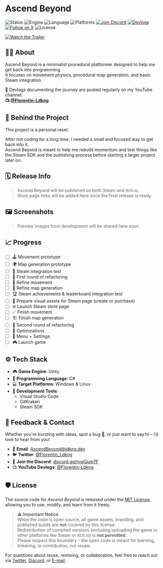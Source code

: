 # Ascend Beyond  
![Status](https://img.shields.io/badge/status-In_Development-blue)
![Engine](https://img.shields.io/badge/engine-Unity-ffab00?logo=unity)
![Language](https://img.shields.io/badge/language-C%23-239120?logo=csharp)
![Platforms](https://img.shields.io/badge/platforms-Windows_&_Linux-3A3A3A)
[![Join Discord](https://img.shields.io/badge/chat-Discord-5865F2?logo=discord)](https://discord.gg/tywQum7F)
[![Devlogs](https://img.shields.io/badge/devlog-YouTube-red?logo=youtube)](https://www.youtube.com/@Florentin-Ldkng)
[![Follow on X](https://img.shields.io/badge/follow-X-black?logo=x&logoColor=white)](https://x.com/Florentin_Ldkng)
![License](https://img.shields.io/badge/license-MIT-green)

[![Watch the Trailer](https://i.imgur.com/pLdXhgv.gif)](https://youtu.be/dQw4w9WgXcQ)


## 🧑‍💻 About  
Ascend Beyond is a minimalist procedural platformer designed to help me get back into programming.  
It focuses on movement physics, procedural map generation, and basic Steam integration.  

🎥 Devlogs documenting the journey are posted regularly on my YouTube channel:  
**📺 [@Florentin-Ldkng](https://www.youtube.com/@Florentin-Ldkng)**

## 🌱 Behind the Project

This project is a personal reset.

After not coding for a long time, I needed a small and focused way to get back into it.  
Ascend Beyond is meant to help me rebuild momentum and test things like the Steam SDK and the publishing process before starting a larger project later on.

## 🗓️ Release Info  
> Ascend Beyond will be published on both Steam and itch.io.  
> Store page links will be added here once the final release is ready.

## 🖼️ Screenshots  
> Preview images from development will be shared here soon.

## 📈 Progress  
- [ ] 🕹️ Movement prototype  
- [ ] 🌍 Map generation prototype  
- [ ] 🔗 Steam integration test  
- [ ] 🔧 First round of refactoring  
- [ ] 🛞 Refine movement  
- [ ] 🧱 Refine map generation  
- [ ] 🏆 Steam achievements & leaderboard integration test  
- [ ] 🎨 Prepare visual assets for Steam page (create or purchase)  
- [ ] 🌐 Launch Steam store page  
- [ ] ✅ Finish movement  
- [ ] 🏗️ Finish map generation  
- [ ] 🔄 Second round of refactoring  
- [ ] 🚀 Optimizations  
- [ ] 🧩 Menu + Settings  
- [ ] 🎮 Launch game  

## ⚙️ Tech Stack

- 🎮 **Game Engine**: Unity  
- 💬 **Programming Language**: C#  
- 💻 **Target Platforms**: Windows & Linux  
- 🧰 **Development Tools**:  
  - Visual Studio Code  
  - GitKraken  
  - Steam SDK

## 💬 Feedback & Contact

Whether you're bursting with ideas, spot a bug 🐛, or just want to say hi – I’d love to hear from you!

- 📧 **Email**: [AscendBeyond@ldkng.dev](mailto:AscendBeyond@ldkng.dev?subject=[GitHub]%20Ascend%20Beyond)  
- 🐦 **Twitter**: [@Florentin_Ldkng](https://x.com/Florentin_Ldkng)  
- 💬 **Join the Discord**: [discord.gg/tywQum7F](https://discord.gg/tywQum7F)  
- 📺 **YouTube Devlogs**: [@Florentin-Ldkng](https://www.youtube.com/@Florentin-Ldkng)

## 🛡️ License

The source code for *Ascend Beyond* is released under the [MIT License](LICENSE), allowing you to use, modify, and learn from it freely.

> ⚠️ **Important Notice**  
> While the code is open source, all game assets, branding, and published builds are **not** covered by this license.  
> Redistribution of compiled versions (including uploading the game to other platforms like Steam or itch.io) is **not permitted**.  
> Please respect this boundary – the open code is meant for learning, tinkering, or contribution, not resale.

For questions about reuse, remixing, or collaboration, feel free to reach out via [Twitter](https://x.com/Florentin_Ldkng), [Discord](https://discord.gg/tywQum7F), or [E-mail](mailto:AscendBeyond@ldkng.dev).

